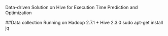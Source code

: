 Data-driven Solution on Hive for Execution Time Prediction and Optimization

##Data collection
  Running on Hadoop 2.7.1 + Hive 2.3.0 
  sudo apt-get install jq
  
  

